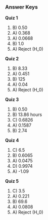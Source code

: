 ### **Answer Keys**  
**Quiz 1**  
1. B) 0.50  
2. A) 0.368  
3. A) 0.0668  
4. B) 1.0  
5. A) Reject \(H_0\)  

**Quiz 2**  
1. B) 8.33  
2. A) 0.451  
3. B) 125  
4. A) 0.04  
5. A) Reject \(H_0\)  

**Quiz 3**  
1. B) 0.50  
2. B) 13.86 hours  
3. C) 0.6826  
4. A) 0.1587  
5. B) 2.74  

**Quiz 4**  
1. C) 6.5  
2. B) 0.6065  
3. A) 0.0475  
4. D) 0.9974  
5. A) -1.09  

**Quiz 5**  
1. C) 3.5  
2. A) 0.221  
3. B) 69.6  
4. A) 0.0808  
5. A) Reject \(H_0\)  